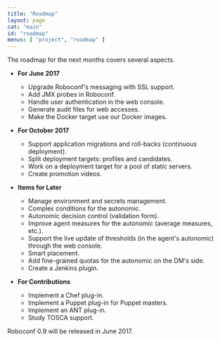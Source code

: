 ```yaml
---
title: "Roadmap"
layout: page
cat: "main"
id: "roadmap"
menus: [ "project", "roadmap" ]
---
```


The roadmap for the next months covers several aspects.

<!-- 
	 &nbsp; <span class="glyphicon glyphicon-ok"></span>
	 &nbsp; <span class="glyphicon glyphicon-time"></span>
-->


* **For June 2017**

	* Upgrade Roboconf's messaging with SSL support. &nbsp; <span class="glyphicon glyphicon-ok"></span>
	* Add JMX probes in Roboconf.   &nbsp; <span class="glyphicon glyphicon-ok"></span>
	* Handle user authentication in the web console.   &nbsp; <span class="glyphicon glyphicon-ok"></span>
	* Generate audit files for web accesses.   &nbsp; <span class="glyphicon glyphicon-ok"></span>
	* Make the Docker target use our Docker images.   &nbsp; <span class="glyphicon glyphicon-ok"></span>
	
	
* **For October 2017**

	* Support application migrations and roll-backs (continuous deployment).
	* Split deployment targets: profiles and candidates.
	* Work on a deployment target for a pool of static servers.
	* Create promotion videos.


* **Items for Later**

	* Manage environment and secrets management.
	* Complex conditions for the autonomic.
	* Autonomic decision control (validation form).
	* Improve agent measures for the autonomic (average measures, etc.).
	* Support the live update of thresholds (in the agent's autonomic) through the web console.
	* Smart placement.
	* Add fine-grained quotas for the autonomic on the DM's side.
	* Create a Jenkins plugin.


* **For Contributions**

	* Implement a Chef plug-in.
	* Implement a Puppet plug-in for Puppet masters.
	* Implement an ANT plug-in.
	* Study TOSCA support.


Roboconf 0.9 will be released in June 2017.

